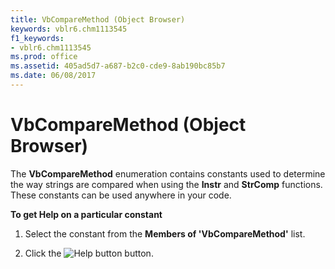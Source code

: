 ```yaml
---
title: VbCompareMethod (Object Browser)
keywords: vblr6.chm1113545
f1_keywords:
- vblr6.chm1113545
ms.prod: office
ms.assetid: 405ad5d7-a687-b2c0-cde9-8ab190bc85b7
ms.date: 06/08/2017
---
```



# VbCompareMethod (Object Browser)

The **VbCompareMethod** enumeration contains constants used to determine the way strings are compared when using the **Instr** and **StrComp** functions. These constants can be used anywhere in your code.

 **To get Help on a particular constant**




1. Select the constant from the **Members of 'VbCompareMethod'** list.
    
2. Click the 
![Help button](images/but_help_ZA01201583.gif) button.
    


